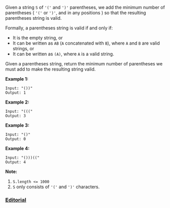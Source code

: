 Given a string `S` of `'('` and `')'` parentheses, we add the minimum number of parentheses ( `'('` or `')'`, and in any positions ) so that the resulting parentheses string is valid.

Formally, a parentheses string is valid if and only if:

- It is the empty string, or
- It can be written as `AB` (`A` concatenated with `B`), where `A` and `B` are valid strings, or
- It can be written as `(A)`, where `A` is a valid string.

Given a parentheses string, return the minimum number of parentheses we must add to make the resulting string valid.

 

**Example 1:**

```
Input: "())"
Output: 1
```

**Example 2:**

```
Input: "((("
Output: 3
```

**Example 3:**

```
Input: "()"
Output: 0
```

**Example 4:**

```
Input: "()))(("
Output: 4
```

 

**Note:**

1. `S.length <= 1000`
2. `S` only consists of `'('` and `')'` characters.

### [Editorial](https://leetcode.com/articles/minimum-add-to-make-parentheses-valid/)
